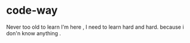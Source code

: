 # code-way
Never too old to learn
I'm here , I need to learn hard and hard.
because i don'n know anything .
